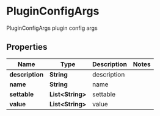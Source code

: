 

# PluginConfigArgs

PluginConfigArgs plugin config args

## Properties

Name | Type | Description | Notes
------------ | ------------- | ------------- | -------------
**description** | **String** | description | 
**name** | **String** | name | 
**settable** | **List&lt;String&gt;** | settable | 
**value** | **List&lt;String&gt;** | value | 




